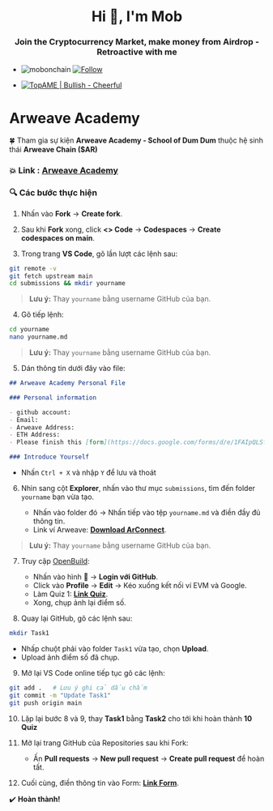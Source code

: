  <h1 align="center">Hi 👋, I'm Mob</h1>
<h3 align="center">Join the Cryptocurrency Market, make money from Airdrop - Retroactive with me</h3>

- <p align="left"> <img src="https://komarev.com/ghpvc/?username=mobonchain&label=Profile%20views&color=0e75b6&style=flat" alt="mobonchain" /> <a href="https://github.com/mobonchain"> <img src="https://img.shields.io/github/followers/mobonchain?label=Follow&style=social" alt="Follow" /> </a> </p>

- [![TopAME | Bullish - Cheerful](https://img.shields.io/badge/TopAME%20|%20Bullish-Cheerful-blue?logo=telegram&style=flat)](https://t.me/xTopAME)

# Arweave Academy

🍀 Tham gia sự kiện **Arweave Academy - School of Dum Dum** thuộc hệ sinh thái **Arweave Chain ($AR)**

### 💥 **Link : [Arweave Academy](https://github.com/ArweaveOasis/Arweave-Academy)**

### 🔍 Các bước thực hiện

1. Nhấn vào **Fork** → **Create fork**.

2. Sau khi **Fork** xong, click **<> Code** → **Codespaces** → **Create codespaces on main**.

3. Trong trang **VS Code**, gõ lần lượt các lệnh sau:

```bash
git remote -v
git fetch upstream main
cd submissions && mkdir yourname
```

> **Lưu ý:** Thay `yourname` bằng username GitHub của bạn.

4. Gõ tiếp lệnh:

```bash
cd yourname
nano yourname.md
```

> **Lưu ý:** Thay `yourname` bằng username GitHub của bạn.

5. Dán thông tin dưới đây vào file:

```markdown
## Arweave Academy Personal File

### Personal information

- github account:
- Email:
- Arweave Address:
- ETH Address:
- Please finish this [form](https://docs.google.com/forms/d/e/1FAIpQLSfWA5fIIcBgmRppm3jNz5vmf9Mai_QMVil-2pO4r7YKn_Zhtw/viewform?usp=sf_link) to join in the talent pool.

### Introduce Yourself
```
   - Nhấn `Ctrl + X` và nhập `Y` để lưu và thoát

6. Nhìn sang cột **Explorer**, nhấn vào thư mục `submissions`, tìm đến folder `yourname` bạn vừa tạo.

   - Nhấn vào folder đó → Nhấn tiếp vào tệp `yourname.md` và điền đầy đủ thông tin.
   - Link ví Arweave: **[Download ArConnect](https://www.arconnect.io/download)**.
> **Lưu ý:** Thay `yourname` bằng username GitHub của bạn.

7. Truy cập [OpenBuild](https://openbuild.xyz/):

   - Nhấn vào hình 👤 → **Login với GitHub**.
   - Click vào **Profile** → **Edit** → Kéo xuống kết nối ví EVM và Google.
   - Làm Quiz 1: **[Link Quiz](https://openbuild.xyz/quiz/202501081)**.
   - Xong, chụp ảnh lại điểm số.

8. Quay lại GitHub, gõ các lệnh sau:

```bash
mkdir Task1
```

   - Nhấp chuột phải vào folder `Task1` vừa tạo, chọn **Upload**.
   - Upload ảnh điểm số đã chụp.

9. Mở lại VS Code online tiếp tục gõ các lệnh:

```bash
git add .   # Lưu ý ghi cả dấu chấm
git commit -m "Update Task1"
git push origin main
```

10. Lặp lại bước 8 và 9, thay **Task1** bằng **Task2** cho tới khi hoàn thành **10 Quiz**

11. Mở lại trang GitHub của Repositories sau khi Fork:

    - Ấn **Pull requests** → **New pull request** → **Create pull request** để hoàn tất.

12. Cuối cùng, điền thông tin vào Form: **[Link Form](https://docs.google.com/forms/d/e/1FAIpQLSfWA5fIIcBgmRppm3jNz5vmf9Mai_QMVil-2pO4r7YKn_Zhtw/viewform?usp=sf_link)**.

✔️ **Hoàn thành!**
